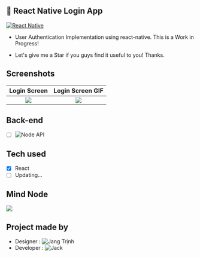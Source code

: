 ## 🚀 React Native Login App

[![React Native](https://img.shields.io/badge/React%20Native-v0.58.6-blue.svg)](https://facebook.github.io/react-native/)

* User Authentication Implementation using react-native. This is a Work in Progress!

* Let's give me a Star if you guys find it useful to you! Thanks.

## Screenshots

Login Screen              |  Login Screen GIF
:-------------------------:|:-------------------------:
![](https://raw.githubusercontent.com/lunvjp/React-Native-Login-App/master/screen_images/Login-Screen-iphone8.png)  |  ![](https://raw.githubusercontent.com/lunvjp/React-Native-Login-App/master/screen_images/Login-Screen-gray-background.gif)

## Back-end
- [ ] ![Node API](https://github.com/lunvjp/MERN-boilerplate)

## Tech used
- [x] React
- [ ] Updating...

## Mind Node
![](https://raw.githubusercontent.com/lunvjp/React-Native-Login-App/master/screen_images/Mind-Node.png)

## Project made by
* Designer : ![Jang Trịnh](https://www.linkedin.com/in/jangtrinh/)
* Developer : ![Jack](https://www.linkedin.com/in/phuong-jack)
